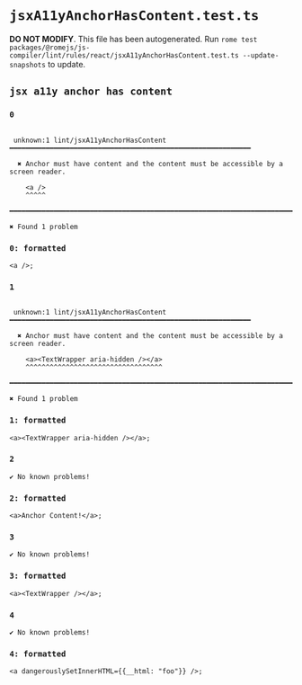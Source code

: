 # `jsxA11yAnchorHasContent.test.ts`

**DO NOT MODIFY**. This file has been autogenerated. Run `rome test packages/@romejs/js-compiler/lint/rules/react/jsxA11yAnchorHasContent.test.ts --update-snapshots` to update.

## `jsx a11y anchor has content`

### `0`

```

 unknown:1 lint/jsxA11yAnchorHasContent ━━━━━━━━━━━━━━━━━━━━━━━━━━━━━━━━━━━━━━━━━━━━━━━━━━━━━━━━━━━━

  ✖ Anchor must have content and the content must be accessible by a screen reader.

    <a />
    ^^^^^

━━━━━━━━━━━━━━━━━━━━━━━━━━━━━━━━━━━━━━━━━━━━━━━━━━━━━━━━━━━━━━━━━━━━━━━━━━━━━━━━━━━━━━━━━━━━━━━━━━━━

✖ Found 1 problem

```

### `0: formatted`

```
<a />;

```

### `1`

```

 unknown:1 lint/jsxA11yAnchorHasContent ━━━━━━━━━━━━━━━━━━━━━━━━━━━━━━━━━━━━━━━━━━━━━━━━━━━━━━━━━━━━

  ✖ Anchor must have content and the content must be accessible by a screen reader.

    <a><TextWrapper aria-hidden /></a>
    ^^^^^^^^^^^^^^^^^^^^^^^^^^^^^^^^^^

━━━━━━━━━━━━━━━━━━━━━━━━━━━━━━━━━━━━━━━━━━━━━━━━━━━━━━━━━━━━━━━━━━━━━━━━━━━━━━━━━━━━━━━━━━━━━━━━━━━━

✖ Found 1 problem

```

### `1: formatted`

```
<a><TextWrapper aria-hidden /></a>;

```

### `2`

```
✔ No known problems!

```

### `2: formatted`

```
<a>Anchor Content!</a>;

```

### `3`

```
✔ No known problems!

```

### `3: formatted`

```
<a><TextWrapper /></a>;

```

### `4`

```
✔ No known problems!

```

### `4: formatted`

```
<a dangerouslySetInnerHTML={{__html: "foo"}} />;

```
